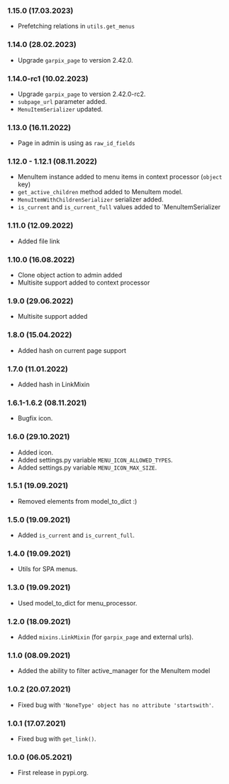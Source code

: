 ### 1.15.0 (17.03.2023)

- Prefetching relations in `utils.get_menus`

### 1.14.0 (28.02.2023)

- Upgrade `garpix_page` to version 2.42.0.

### 1.14.0-rc1 (10.02.2023)

- Upgrade `garpix_page` to version 2.42.0-rc2.
- `subpage_url` parameter added.
- `MenuItemSerializer` updated.

### 1.13.0 (16.11.2022)

- Page in admin is using as `raw_id_fields`

### 1.12.0 - 1.12.1 (08.11.2022)

- MenuItem instance added to menu items in context processor (`object` key)
- `get_active_children` method added to MenuItem model.
- `MenuItemWithChildrenSerializer` serializer added.
- `is_current` and `is_current_full` values added to `MenuItemSerializer

### 1.11.0 (12.09.2022)
- Added file link

### 1.10.0 (16.08.2022)

- Clone object action to admin added
- Multisite support added to context processor

### 1.9.0 (29.06.2022)

- Multisite support added

### 1.8.0 (15.04.2022)

- Added hash on current page support

### 1.7.0 (11.01.2022)

- Added hash in LinkMixin

### 1.6.1-1.6.2 (08.11.2021)

- Bugfix icon.

### 1.6.0 (29.10.2021)

- Added icon.
- Added settings.py variable `MENU_ICON_ALLOWED_TYPES`.
- Added settings.py variable `MENU_ICON_MAX_SIZE`.

### 1.5.1 (19.09.2021)

- Removed elements from model_to_dict :)

### 1.5.0 (19.09.2021)

- Added `is_current` and `is_current_full`.

### 1.4.0 (19.09.2021)

- Utils for SPA menus.

### 1.3.0 (19.09.2021)

- Used model_to_dict for menu_processor.

### 1.2.0 (18.09.2021)

- Added `mixins.LinkMixin` (for `garpix_page` and external urls).

### 1.1.0 (08.09.2021)

- Added the ability to filter active_manager for the MenuItem model

### 1.0.2 (20.07.2021)

- Fixed bug with `'NoneType' object has no attribute 'startswith'`.

### 1.0.1 (17.07.2021)

- Fixed bug with `get_link()`.

### 1.0.0 (06.05.2021)

- First release in pypi.org.
